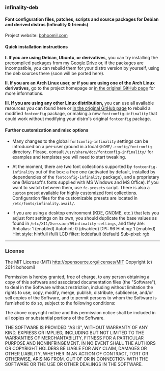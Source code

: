 
### infinality-deb


#### Font configuration files, patches, scripts and source packages for Debian and derived distros (Infinality & friends)

Project website: [bohoomil.com](http://bohoomil.com "bohoomil.com")

#### Quick installation instructions

**I. If you are using Debian, Ubuntu, or derivatives,** you can try installing the precompiled packages from my [Google Drive](https://drive.google.com/open?id=0B7AdLMiZn4FzdGZNV2FpLWhPTkk) or, if the packages are incompatible, you can rebuild them for your distro version by yourself, using the deb sources there (soon will be ported here).

**II. If you are an Arch Linux user, or if you are using one of the Arch Linux derivatives,** go to the project homepage or [in the original GitHub page](https://github.com/bohoomil/fontconfig-ultimate) for more informations.

**III. If you are using any other Linux distribution,** you can use all available resources you can found here or [in the original GitHub page](https://github.com/bohoomil/fontconfig-ultimate) to rebuild a modified `fontconfig` package, or making a new `fontconfig-infinality` that could work without modifying your distro's original `fontconfig` package.



#### Further customization and misc options

* Many changes to the global `fontconfig-infinality` settings can be introduced on a per-user ground in a local `$HOME/.config/fontconfig` directory. Please, consult `/usr/share/doc/fontconfig-infinality/` for examples and templates you will need to start tweaking.

* At the moment, there are two font collections supported by `fontconfig-infinality` out of the box: a free one (activated by default, installed by dependencies of the `fontconfig-infinality` package), and a proprietary one (Microsoft's fonts supplied with MS Windows and MS Office). If you want to switch between them, use `fc-presets` script. There is also a `custom` preset available for highly customized font collections. Configuration files for the customizable presets are located in `/etc/fonts/infinality.avail/`.

* If you are using a desktop environment (KDE, GNOME, etc.) that lets you adjust font settings on its own, you should duplicate the base values as found in `/etc/X11/Xsession/99infinality-settings`, and they are:
   Antialias:  1 (enabled)
    Autohint:  0 (disabled)
         DPI:  96
     Hinting:  1 (enabled)
  Hint style:  hintfull (full)
  LCD filter:  lcddefault (default)
   Sub-pixel:  rgb

___

### License

The MIT License (MIT) <http://opensource.org/licenses/MIT> Copyright (c) 2014 bohoomil

Permission is hereby granted, free of charge, to any person obtaining a copy
of this software and associated documentation files (the "Software"), to deal
in the Software without restriction, including without limitation the rights
to use, copy, modify, merge, publish, distribute, sublicense, and/or sell
copies of the Software, and to permit persons to whom the Software is
furnished to do so, subject to the following conditions:

The above copyright notice and this permission notice shall be included in
all copies or substantial portions of the Software.

THE SOFTWARE IS PROVIDED "AS IS", WITHOUT WARRANTY OF ANY KIND, EXPRESS OR
IMPLIED, INCLUDING BUT NOT LIMITED TO THE WARRANTIES OF MERCHANTABILITY,
FITNESS FOR A PARTICULAR PURPOSE AND NONINFRINGEMENT. IN NO EVENT SHALL THE
AUTHORS OR COPYRIGHT HOLDERS BE LIABLE FOR ANY CLAIM, DAMAGES OR OTHER
LIABILITY, WHETHER IN AN ACTION OF CONTRACT, TORT OR OTHERWISE, ARISING FROM,
OUT OF OR IN CONNECTION WITH THE SOFTWARE OR THE USE OR OTHER DEALINGS IN
THE SOFTWARE.
